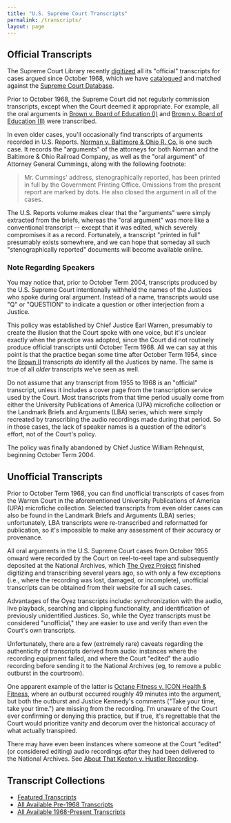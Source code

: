 ```yaml
---
title: "U.S. Supreme Court Transcripts"
permalink: /transcripts/
layout: page
---
```


## Official Transcripts

The Supreme Court Library recently [digitized](https://www.supremecourt.gov/oral_arguments/archived_transcripts/1968)
all its "official" transcripts for cases argued since October 1968, which we have [catalogued](/transcripts/scotus/) and
matched against the [Supreme Court Database](http://scdb.wustl.edu/).

Prior to October 1968, the Supreme Court did not regularly commission transcripts, except when the Court deemed it
appropriate.  For example, all the oral arguments in [Brown v. Board of Education (I)](/transcripts/featured/brown1/)
and [Brown v. Board of Education (II)](/transcripts/featured/brown2/) were transcribed.

In even older cases, you'll occasionally find transcripts of arguments recorded in U.S. Reports.  [Norman v. Baltimore &amp; Ohio R. Co.](https://cdn.loc.gov/service/ll/usrep/usrep294/usrep294240/usrep294240.pdf) is one such case.  It records
the "arguments" of the attorneys for both Norman and the Baltimore &amp; Ohio Railroad Company, as well as the "oral argument" of Attorney General Cummings, along with the following footnote:

> Mr. Cummings' address, stenographically reported, has been printed in full by the Government Printing Office.
Omissions from the present report are marked by dots. He also closed the argument in all of the cases.

The U.S. Reports volume makes clear that the "arguments" were simply extracted from the briefs, whereas the "oral argument"
was more like a conventional transcript -- except that it was edited, which severely compromises it as a record.  Fortunately,
a transcript "printed in full" presumably exists somewhere, and we can hope that someday all such "stenographically reported"
documents will become available online.

### Note Regarding Speakers

You may notice that, prior to October Term 2004, transcripts produced by the U.S. Supreme Court intentionally withheld the
names of the Justices who spoke during oral argument.  Instead of a name, transcripts would use "Q" or "QUESTION" to indicate
a question or other interjection from a Justice.

This policy was established by Chief Justice Earl Warren, presumably to create the illusion that the Court spoke with one voice,
but it's unclear exactly when the practice was adopted, since the Court did not routinely produce official transcripts until
October Term 1968.  All we can say at this point is that the practice began some time after October Term 1954, since the
[Brown II](https://github.com/jeffpar/lonedissent/blob/master/sources/other/transcripts/1954/Brown_v_Board_II--1955-04-11.pdf)
transcripts *do* identify all the Justices by name.  The same is true of all *older* transcripts we've seen as well.

Do not assume that any transcript from 1955 to 1968 is an "official" transcript, unless it includes a cover page from
the transcription service used by the Court.  Most transcripts from that time period usually come from either the University
Publications of America (UPA) microfiche collection or the Landmark Briefs and Arguments (LBA) series, which were simply
recreated by transcribing the audio recordings made during that period.  So in those cases, the lack of speaker names is a
question of the editor's effort, not of the Court's policy.

The policy was finally abandoned by Chief Justice William Rehnquist, beginning October Term 2004.

## Unofficial Transcripts

Prior to October Term 1968, you can find unofficial transcripts of cases from the Warren Court in the aforementioned
University Publications of America (UPA) microfiche collection.  Selected transcripts from even older cases can also be
found in the Landmark Briefs and Arguments (LBA) series; unfortunately, LBA transcripts were re-transcribed and
reformatted for publication, so it's impossible to make any assessment of their accuracy or provenance.

All oral arguments in the U.S. Supreme Court cases from October 1955 onward were recorded by the Court on reel-to-reel
tape and subsequently deposited at the National Archives, which [The Oyez Project](https://www.oyez.org) finished digitizing
and transcribing several years ago, so with only a few exceptions (i.e., where the recording was lost, damaged, or incomplete),
unofficial transcripts can be obtained from their website for all such cases.

Advantages of the Oyez transcripts include: synchronization with the audio, live playback, searching and clipping functionality,
and identification of previously unidentified Justices.  So, while the Oyez transcripts must be considered "unofficial," they
are easier to use and verify than even the Court's own transcripts.

Unfortunately, there are a few (extremely rare) caveats regarding the authenticity of transcripts derived from audio: instances
where the recording equipment failed, and where the Court "edited" the audio recording before sending it to the National Archives
(eg, to remove a public outburst in the courtroom).

One apparent example of the latter is [Octane Fitness v. ICON Health & Fitness](https://www.oyez.org/cases/2013/12-1184),
where an outburst occurred roughly 49 minutes into the argument, but both the outburst and Justice Kennedy's comments
("Take your time, take your time.") are missing from the recording.  I'm unaware of the Court ever confirming or denying this
practice, but if true, it's regrettable that the Court would prioritize vanity and decorum over the historical accuracy of what
actually transpired.

There may have even been instances where someone at the Court "edited" (or considered editing) audio recordings *after* they
had been delivered to the National Archives.  See [About That Keeton v. Hustler Recording](/blog/2019/03/01/#about-that-keeton-v-hustler-recording).

## Transcript Collections

- [Featured Transcripts](/transcripts/featured/)
- [All Available Pre-1968 Transcripts](/transcripts/pre-1968/)
- [All Available 1968-Present Transcripts](/transcripts/scotus/)
